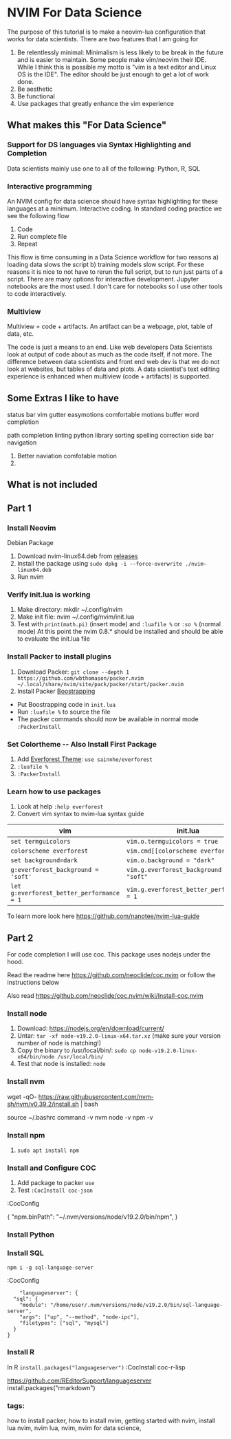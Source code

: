 # NVIM For Data Science

The purpose of this tutorial is to make a neovim-lua configuration that works for data scientists. There are two features that I am going for

1. Be relentlessly minimal: Minimalism is less likely to be break in the future and is easier to maintain. Some people make vim/neovim their IDE. While I think this is possible my motto is "vim is a text editor and Linux OS is the IDE". The editor should be just enough to get a lot of work done.
2. Be aesthetic
3. Be functional
4. Use packages that greatly enhance the vim experience

## What makes this "For Data Science"

### Support for DS languages via Syntax Highlighting and Completion

Data scientists mainly use one to all of the following: Python, R, SQL

### Interactive programming

An NVIM config for data science should have syntax highlighting for these languages at a minimum.
Interactive coding. In standard coding practice we see the following flow

1. Code
2. Run complete file
3. Repeat

This flow is time consuming in a Data Science workflow for two reasons a) loading data slows the script b) training models slow script. For these reasons it is nice to not have to rerun the full script, but to run just parts of a script. There are many options for interactive development. Jupyter notebooks are the most used. I don't care for notebooks so I use other tools to code interactively.

### Multiview

Multiview = code + artifacts. An artifact can be a webpage, plot, table of data, etc.

The code is just a means to an end. Like web developers Data Scientists look at output of code about as much as the code itself, if not more. The difference between data scientists and front end web dev is that we do not look at websites, but tables of data and plots. A data scientist's text editing experience is enhanced when multiview (code + artifacts) is supported.

## Some Extras I like to have

status bar
vim gutter
easymotions
comfortable motions
buffer word completion

path completion
linting
python library sorting
spelling correction
side bar navigation


1. Better naviation comfotable motion
2. 

## What is not included



## Part 1

### Install Neovim
Debian Package
1. Download nvim-linux64.deb from [releases](https://github.com/neovim/neovim/releases)
2. Install the package using `sudo dpkg -i --force-overwrite ./nvim-linux64.deb`
3. Run nvim

### Verify init.lua is working
1. Make directory: mkdir ~/.config/nvim
2. Make init file: nvim ~/.config/nvim/init.lua
3. Test with `print(math.pi)` (insert mode) and `:luafile %` or `:so %` (normal mode)
At this point the nvim 0.8.* should be installed and should be able to evaluate the init.lua file

### Install Packer to install plugins
1. Download Packer: `git clone --depth 1 https://github.com/wbthomason/packer.nvim ~/.local/share/nvim/site/pack/packer/start/packer.nvim`
2. Install Packer [Boostrapping](https://github.com/wbthomason/packer.nvim#bootstrapping)
 - Put Boostrapping code in `init.lua`
 - Run `:luafile %` to source the file
 - The packer commands should now be available in normal mode `:PackerInstall`

### Set Colortheme -- Also Install First Package
1. Add [Everforest Theme](https://github.com/sainnhe/everforest): `use sainnhe/everforest`
2. `:luafile %`
3. `:PackerInstall`

### Learn how to use packages
1. Look at help `:help everforest`
2. Convert vim syntax to nvim-lua syntax guide

| vim                                       | init.lua                                  |
| ----------------------------------------- | ----------------------------------------- |
| `set termguicolors`                       | `vim.o.termguicolors = true`              |
| `colorscheme everforest`                  | `vim.cmd[[colorscheme everforest]]`       |
| `set background=dark`                     | `vim.o.background = "dark"`               |
| `g:everforest_background = 'soft'`        | `vim.g.everforest_background = "soft"`    |
| `let g:everforest_better_performance = 1` | `vim.g.everforest_better_performance = 1` |

To learn more look here https://github.com/nanotee/nvim-lua-guide

## Part 2

For code completion I will use coc. This package uses nodejs under the hood.

Read the readme here https://github.com/neoclide/coc.nvim or follow the instructions below

Also read 
https://github.com/neoclide/coc.nvim/wiki/Install-coc.nvim

### Install node
1. Download: https://nodejs.org/en/download/current/  
2. Untar: `tar -xf node-v19.2.0-linux-x64.tar.xz` (make sure your version number of node is matching!)
3. Copy the binary to /usr/local/bin/: `sudo cp node-v19.2.0-linux-x64/bin/node /usr/local/bin/`
4. Test that node is installed: `node`

### Install nvm
wget -qO- https://raw.githubusercontent.com/nvm-sh/nvm/v0.39.2/install.sh | bash

source ~/.bashrc
command -v nvm
node -v
npm -v

### Install npm
1. `sudo apt install npm`

### Install and Configure COC


1. Add package to packer `use `
2. Test `:CocInstall coc-json`

:CocConfig

{
    "npm.binPath": "~/.nvm/versions/node/v19.2.0/bin/npm",
}



### Install Python

### Install SQL
`npm i -g sql-language-server`

:CocConfig
```
    "languageserver": {
  "sql": {
    "module": "/home/user/.nvm/versions/node/v19.2.0/bin/sql-language-server",
    "args": ["up", "--method", "node-ipc"],
    "filetypes": ["sql", "mysql"]
  }
}

```

### Install R

In R
`install.packages("languageserver")`
:CocInstall coc-r-lisp

https://github.com/REditorSupport/languageserver
install.packages("rmarkdown")

### tags:
how to install packer, how to install nvim, getting started with nvim, install lua nvim, nvim lua, nvim, nvim for data science,
